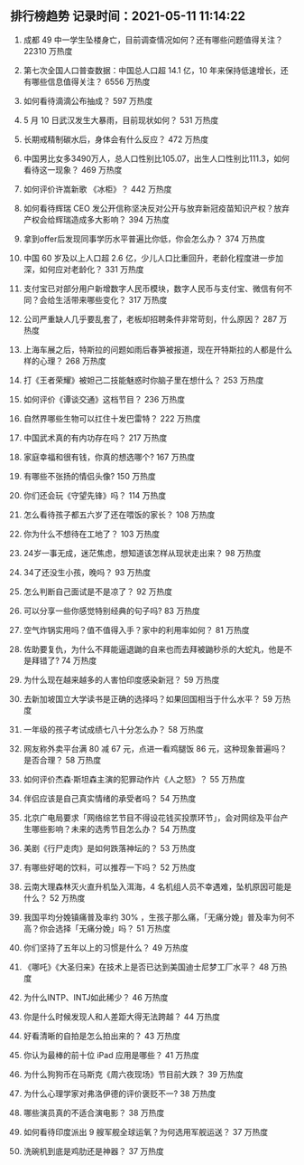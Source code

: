 
## 排行榜趋势 记录时间：2021-05-11 11:14:22
  
  1. 成都 49 中一学生坠楼身亡，目前调查情况如何？还有哪些问题值得关注？ 22310 万热度
    
  2. 第七次全国人口普查数据：中国总人口超 14.1 亿，10 年来保持低速增长，还有哪些信息值得关注？ 6556 万热度
    
  3. 如何看待滴滴公布抽成？ 597 万热度
    
  4. 5 月 10 日武汉发生大暴雨，目前现状如何？ 531 万热度
    
  5. 长期戒精制碳水后，身体会有什么反应？ 472 万热度
    
  6. 中国男比女多3490万人，总人口性别比105.07，出生人口性别比111.3，如何看待这一现象？ 469 万热度
    
  7. 如何评价许嵩新歌 《冰柜》？ 442 万热度
    
  8. 如何看待辉瑞 CEO 发公开信称坚决反对公开与放弃新冠疫苗知识产权？放弃产权会给辉瑞造成多大影响？ 394 万热度
    
  9. 拿到offer后发现同事学历水平普遍比你低，你会怎么办？ 374 万热度
    
  10. 中国 60 岁及以上人口超 2.6 亿，少儿人口比重回升，老龄化程度进一步加深，如何应对老龄化？ 331 万热度
    
  11. 支付宝已对部分用户新增数字人民币模块，数字人民币与支付宝、微信有何不同？会给生活带来哪些变化？ 317 万热度
    
  12. 公司严重缺人几乎要乱套了，老板却招聘条件非常苛刻，什么原因？ 287 万热度
    
  13. 上海车展之后，特斯拉的问题如雨后春笋被报道，现在开特斯拉的人都是什么样的心理？ 268 万热度
    
  14. 打《王者荣耀》被妲己二技能魅惑时你脑子里在想什么？ 253 万热度
    
  15. 如何评价《谭谈交通》这档节目？ 236 万热度
    
  16. 自然界哪些生物可以扛住十发巴雷特？ 222 万热度
    
  17. 中国武术真的有内功存在吗？ 217 万热度
    
  18. 家庭幸福和很有钱，你真的想选哪个? 167 万热度
    
  19. 有哪些不张扬的情侣头像? 150 万热度
    
  20. 你们还会玩《守望先锋》吗？ 114 万热度
    
  21. 怎么看待孩子都五六岁了还在喂饭的家长？ 108 万热度
    
  22. 你为什么不想待在工地了？ 103 万热度
    
  23. 24岁一事无成，迷茫焦虑，想知道该怎样从现状走出来？ 98 万热度
    
  24. 34了还没生小孩，晚吗？ 93 万热度
    
  25. 怎么判断自己面试是不是凉了？ 92 万热度
    
  26. 可以分享一些你感觉特别经典的句子吗? 83 万热度
    
  27. 空气炸锅实用吗？值不值得入手？家中的利用率如何？ 81 万热度
    
  28. 佐助要复仇，为什么不拜能逼退鼬的自来也而去拜被鼬秒杀的大蛇丸，他是不是拜错了? 74 万热度
    
  29. 为什么现在越来越多的人害怕印度感染新冠？ 59 万热度
    
  30. 去新加坡国立大学读书是正确的选择吗？如果回国相当于什么水平？ 59 万热度
    
  31. 一年级的孩子考试成绩七八十分怎么办？ 58 万热度
    
  32. 网友称外卖平台满 80 减 67 元，点进一看鸡腿饭 86 元，这种现象普遍吗？是否合理？ 58 万热度
    
  33. 如何评价杰森·斯坦森主演的犯罪动作片《人之怒》？ 55 万热度
    
  34. 伴侣应该是自己真实情绪的承受者吗？ 54 万热度
    
  35. 北京广电局要求「网络综艺节目不得设花钱买投票环节」，会对网综及平台产生哪些影响？未来的选秀节目怎么办？ 54 万热度
    
  36. 美剧《行尸走肉》是如何跌落神坛的？ 53 万热度
    
  37. 有哪些好喝的饮料，可以推荐一下吗？ 52 万热度
    
  38. 云南大理森林灭火直升机坠入洱海，4 名机组人员不幸遇难，坠机原因可能是什么？ 52 万热度
    
  39. 我国平均分娩镇痛普及率约 30% ，生孩子那么痛，「无痛分娩」普及率为何不高？你会选择「无痛分娩」吗？ 51 万热度
    
  40. 你们坚持了五年以上的习惯是什么？ 49 万热度
    
  41. 《哪吒》《大圣归来》在技术上是否已达到美国迪士尼梦工厂水平？ 48 万热度
    
  42. 为什么INTP、INTJ如此稀少？ 46 万热度
    
  43. 你是什么时候发现人和人差距大得无法跨越？ 44 万热度
    
  44. 好看清晰的自拍是怎么拍出来的？ 43 万热度
    
  45. 你认为最棒的前十位 iPad 应用是哪些？ 41 万热度
    
  46. 为什么狗狗币在马斯克《周六夜现场》节目前大跌？ 39 万热度
    
  47. 为什么心理学家对弗洛伊德的评价褒贬不一? 38 万热度
    
  48. 哪些演员真的不适合演电影？ 38 万热度
    
  49. 如何看待印度派出 9 艘军舰全球运氧？为何选用军舰运送？ 37 万热度
    
  50. 洗碗机到底是鸡肋还是神器？ 37 万热度
    